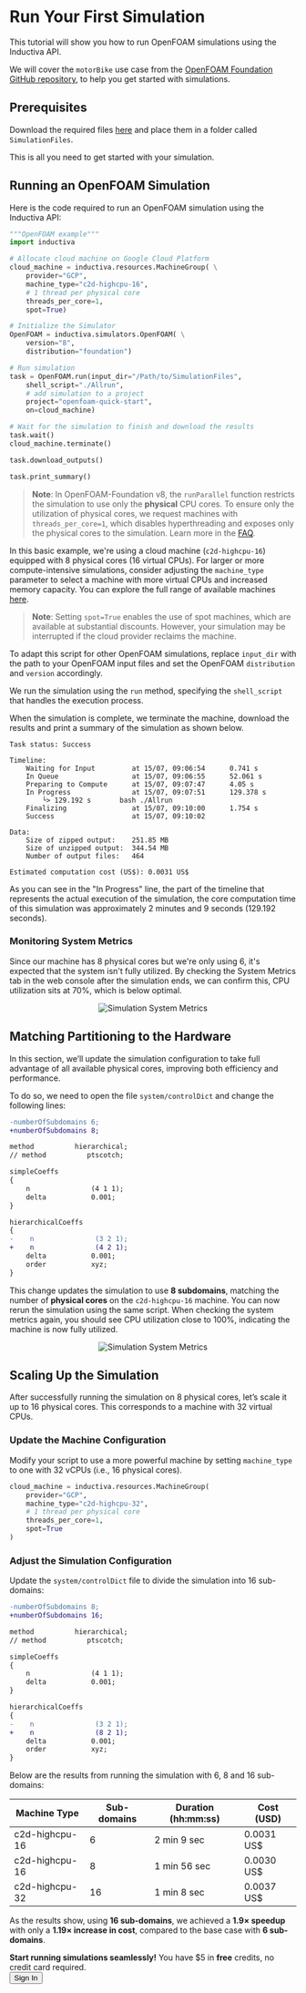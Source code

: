 # Run Your First Simulation
This tutorial will show you how to run OpenFOAM simulations using the Inductiva API. 

We will cover the `motorBike` use case from the [OpenFOAM Foundation GitHub repository](https://github.com/OpenFOAM/OpenFOAM-8/tree/version-8/tutorials), to help you get started with simulations.

## Prerequisites
Download the required files [here](https://github.com/OpenFOAM/OpenFOAM-8/tree/version-8/tutorials/incompressible/simpleFoam/motorBike) and place them in a folder called `SimulationFiles`.

This is all you need to get started with your simulation.

## Running an OpenFOAM Simulation
Here is the code required to run an OpenFOAM simulation using the Inductiva API:

```python
"""OpenFOAM example"""
import inductiva

# Allocate cloud machine on Google Cloud Platform
cloud_machine = inductiva.resources.MachineGroup( \
    provider="GCP",
    machine_type="c2d-highcpu-16",
	# 1 thread per physical core
	threads_per_core=1,
	spot=True)

# Initialize the Simulator
OpenFOAM = inductiva.simulators.OpenFOAM( \
    version="8",
	distribution="foundation")

# Run simulation
task = OpenFOAM.run(input_dir="/Path/to/SimulationFiles",
    shell_script="./Allrun",
	# add simulation to a project
	project="openfoam-quick-start",
    on=cloud_machine)

# Wait for the simulation to finish and download the results
task.wait()
cloud_machine.terminate()

task.download_outputs()

task.print_summary()
```

> **Note**: In OpenFOAM-Foundation v8, the `runParallel` function restricts the simulation to use only the **physical** CPU cores. To ensure only the utilization of physical cores, we request machines with `threads_per_core=1`, which disables hyperthreading and exposes only the physical cores to the simulation.
> Learn more in the [FAQ](faq.md#6-why-does-my-simulation-keep-failing-with-there-are-not-enough-slots-available-even-though-my-machine-has-enough-resources).

In this basic example, we're using a cloud machine (`c2d-highcpu-16`) equipped
with 8 physical cores (16 virtual CPUs). For larger or more compute-intensive
simulations, consider adjusting the `machine_type` parameter to select 
a machine with more virtual CPUs and increased memory capacity. You can explore
the full range of available machines [here](https://console.inductiva.ai/machine-groups/instance-types).

> **Note**: Setting `spot=True` enables the use of spot machines, which are available at substantial discounts. 
> However, your simulation may be interrupted if the cloud provider reclaims the machine.

To adapt this script for other OpenFOAM simulations, replace `input_dir` with the
path to your OpenFOAM input files and set the OpenFOAM `distribution` and `version` accordingly.

We run the simulation using the `run` method, specifying the `shell_script` that handles the execution process.

When the simulation is complete, we terminate the machine, download the results and print a summary of the simulation as shown below.

```
Task status: Success

Timeline:
	Waiting for Input         at 15/07, 09:06:54      0.741 s
	In Queue                  at 15/07, 09:06:55      52.061 s
	Preparing to Compute      at 15/07, 09:07:47      4.05 s
	In Progress               at 15/07, 09:07:51      129.378 s
		└> 129.192 s       bash ./Allrun
	Finalizing                at 15/07, 09:10:00      1.754 s
	Success                   at 15/07, 09:10:02      

Data:
	Size of zipped output:    251.85 MB
	Size of unzipped output:  344.54 MB
	Number of output files:   464

Estimated computation cost (US$): 0.0031 US$
```

As you can see in the "In Progress" line, the part of the timeline that represents the actual execution of the simulation, 
the core computation time of this simulation was approximately 2 minutes and 9 seconds (129.192 seconds).

### Monitoring System Metrics

Since our machine has 8 physical cores but we're only using 6, it's expected that
the system isn't fully utilized. By checking the System Metrics tab in the web
console after the simulation ends, we can confirm this, CPU utilization sits at 70%,
which is below optimal.

<div align="center">
   <img src="./_static/openfoam_system_metrics.png" alt="Simulation System Metrics">
</div>


## Matching Partitioning to the Hardware

In this section, we’ll update the simulation configuration to take full advantage
of all available physical cores, improving both efficiency and performance.

To do so, we need to open the file `system/controlDict` and change the following lines:

```diff
-numberOfSubdomains 6;
+numberOfSubdomains 8;

method          hierarchical;
// method          ptscotch;

simpleCoeffs
{
    n               (4 1 1);
    delta           0.001;
}

hierarchicalCoeffs
{
-    n               (3 2 1);
+    n               (4 2 1);
    delta           0.001;
    order           xyz;
}
```

This change updates the simulation to use **8 subdomains**, matching the number
of **physical cores** on the `c2d-highcpu-16` machine. You can now rerun the
simulation using the same script. When checking the system metrics again, you
should see CPU utilization close to 100%, indicating the machine is now fully utilized.

<div align="center">
   <img src="./_static/openfoam_system_metrics_100.png" alt="Simulation System Metrics">
</div>

## Scaling Up the Simulation

After successfully running the simulation on 8 physical cores, let’s scale it up
to 16 physical cores. This corresponds to a machine with 32 virtual CPUs.

### Update the Machine Configuration

Modify your script to use a more powerful machine by setting `machine_type` to
one with 32 vCPUs (i.e., 16 physical cores).

```python
cloud_machine = inductiva.resources.MachineGroup(
    provider="GCP",
    machine_type="c2d-highcpu-32",
    # 1 thread per physical core
	threads_per_core=1,
    spot=True
)
```

### Adjust the Simulation Configuration

Update the `system/controlDict` file to divide the simulation into 16 sub-domains:

```diff
-numberOfSubdomains 8;
+numberOfSubdomains 16;

method          hierarchical;
// method          ptscotch;

simpleCoeffs
{
    n               (4 1 1);
    delta           0.001;
}

hierarchicalCoeffs
{
-    n               (3 2 1);
+    n               (8 2 1);
    delta           0.001;
    order           xyz;
}
```

Below are the results from running the simulation with 6, 8 and 16 sub-domains:

| Machine Type       | Sub-domains | Duration (hh:mm:ss) | Cost (USD) |
|--------------------|-------------|----------------------|------------|
| c2d-highcpu-16     | 6           | 2 min 9 sec        | 0.0031 US$  |
| c2d-highcpu-16     | 8           | 1 min 56 sec        | 0.0030 US$  |
| c2d-highcpu-32     | 16          | 1 min 8 sec         | 0.0037 US$  |

As the results show, using **16 sub-domains**, we achieved a **1.9× speedup**
with only a **1.19× increase in cost**, compared to the base case with **6 sub-domains**.


<div class="cta-bar">
  <div class="cta-text">
    <strong>Start running simulations seamlessly!</strong> You have $5 in <strong>free</strong> credits, no credit card required.
  </div>
  <button  onclick="window.open('https://console.inductiva.ai/', '_blank')" target="_blank" class="cta-button">Sign In</button>
</div>


